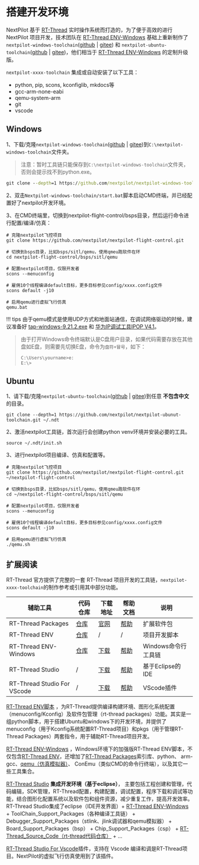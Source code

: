 # 搭建开发环境

NextPilot 基于 [RT-Thread](https://www.rt-thread.org/) 实时操作系统而打造的，为了便于高效的进行 NextPilot 项目开发，技术团队在 [RT-Thread ENV-Windows](https://www.rt-thread.org/document/site/#/development-tools/env/env) 基础上重新制作了 `nextpilot-windows-toolchain`([github](https://github.com/nextpilot/nextpilot-windows-toolchain.git) | [gitee](https://gitee.com/nextpilot/nextpilot-windows-toolchain.git)) 和 `nextpilot-ubuntu-toolchain`([github](https://github.com/nextpilot/nextpilot-ubuntu-toolchain.git) | [gitee](https://gitee.com/nextpilot/nextpilot-ubuntu-toolchain.git))，他们相当于 [RT-Thread ENV-Windows](https://github.com/RT-Thread/env-windows) 的定制升级版。

`nextpilot-xxxx-toolchain` 集成或自动安装了以下工具：

- python, pip, scons, kconfiglib, mkdocs等
- gcc-arm-none-eabi
- qemu-system-arm
- git
- vscode

## Windows

1、下载/克隆`nextpilot-windows-toolchain`([github](https://github.com/nextpilot/nextpilot-windows-toolchain.git) | [gitee](https://gitee.com/nextpilot/nextpilot-windows-toolchain.git))到`C:\nextpilot-windows-toolchain`文件夹。

> 注意：暂时工具链只能保存到`C:\nextpilot-windows-toolchain`文件夹，否则会提示找不到python.exe。

```bat
git clone --depth=1 https://github.com/nextpilot/nextpilot-windows-toolchain.git
```

2、双击`Nextpilot-windows-toolchain/start.bat`脚本启动CMD终端，并已经配置好了nextpilot开发环境。

3、在CMD终端里，切换到nextpilot-flight-control/bsps目录，然后运行命令进行配置/编译/仿真：

```shell
# 克隆nextpilot飞控项目
git clone https://github.com/nextpilot/nextpilot-flight-control.git

# 切换到bsps目录，比如bsps/sitl/qemu，使用qmeu跑软件在环
cd nextpilot-flight-control/bsps/sitl/qemu

# 配置nextpilot项目，仅限开发者
scons --menuconfig

# 雇佣10个线程编译default目标，更多目标参见config/xxxx.config文件
scons default -j10

# 启用qemu进行虚拟飞行仿真
qemu.bat
```

!!! tips
    由于qemu模式是使用UDP方式和地面站通信，在调试网络驱动的时候，建议准备好 [tap-windows-9.21.2.exe](https://pan.baidu.com/s/1h2BmdL9myK6S0g8TlfSW0g) 和 [华为IP调试工具IPOP V4.1](http://www.xdowns.com/soft/524006.html)。

>由于打开Windows命令终端默认是C盘用户目录，如果代码需要存放在其他盘如E盘，则需要先切换E盘，命令为`盘符+冒号`，如下：
>
>```shell
>C:\Users\yourname>e:
>E:\>
>```

## Ubuntu

1、请下载/克隆`nextpilot-ubuntu-toolchain`([github](https://github.com/nextpilot/nextpilot-ubuntu-toolchain.git) | [gitee](https://gitee.com/nextpilot/nextpilot-ubuntu-toolchain.git))到任意 **不包含中文** 的目录。

```shell
git clone --depth=1 https://github.com/nextpilot/nextpilot-ubunut-toolchain.git ~/.ndt
```

2、激活nextpilot工具链，首次运行会创建python venv环境并安装必要的工具。

```shell
source ~/.ndt/init.sh
```

3、进行nextpilot项目编译、仿真和配置等。

```shell
# 克隆nextpilot飞控项目
git clone https://github.com/nextpilot/nextpilot-flight-control.git ~/nextpilot-flight-control

# 切换到bsps目录，比如bsps/sitl/qemu，使用qmeu跑软件在环
cd ~/nextpilot-flight-control/bsps/sitl/qemu

# 配置nextpilot项目，仅限开发者
scons --menuconfig

# 雇佣10个线程编译default目标，更多目标参见config/xxxx.config文件
scons default -j10

# 启用qemu进行虚拟飞行仿真
./qemu.sh
```

## 扩展阅读

RT-Thread 官方提供了完整的一套 RT-Thread 项目开发的工具链，`nextpilot-xxxx-toolchain`的制作参考或引用其中部分功能。

|辅助工具|代码仓库|下载地址|帮助文档|说明|
|---|---|---|---|---|
|RT-Thread Packages|[仓库](https://github.com/RT-Thread/packages)|[官网](https://github.com/RT-Thread/env)|[帮助](https://www.rt-thread.org/document/site/#/development-tools/env/env?id=%e7%94%a8%e6%88%b7%e8%bd%af%e4%bb%b6%e5%8c%85%e7%ae%a1%e7%90%86%e5%8a%9f%e8%83%bd)| 扩展软件包
|RT-Thread ENV|[仓库](https://github.com/RT-Thread/env)|/|/| 项目开发脚本
|RT-Thread ENV-Windows|[仓库](https://github.com/RT-Thread/env-windows)|[下载](https://www.rt-thread.org/download.html#download-rt-thread-env-tool)|[帮助](https://www.rt-thread.org/document/site/#/development-tools/env/env)|Windows命令行工具链
|RT-Thread Studio|/|[下载](https://www.rt-thread.org/download.html#download-rt-thread-studio)|[帮助](https://www.rt-thread.org/document/site/#/development-tools/rtthread-studio/um/studio-user-begin)| 基于Eclipse的IDE
|RT-Thread Studio For VScode|/|[下载](https://marketplace.visualstudio.com/items?itemName=RT-Thread.rt-thread-studio)|[帮助](https://club.rt-thread.org/ask/article/fc2771654de53b2f.html)| VScode插件

[RT-Thread ENV脚本](https://github.com/RT-Thread/env) ，为RT-Thread提供编译构建环境、图形化系统配置（menuconfig/Kconfig）及软件包管理（rt-thread packages）功能。其实是一组python脚本，用于搭建Ubuntu和windows下的开发环境，并提供了menuconfig（用于Kconfig系统配置RT-Thread项目）和pkgs（用于管理RT-Thread Packages）两套指令，用于辅助RT-Thread项目开发。

[RT-Thread ENV-Windows](https://www.rt-thread.org/document/site/#/development-tools/env/env) ，Windows环境下的加强版RT-Thread ENV脚本，不仅包含[RT-Thread ENV](https://github.com/RT-Thread/env)，还增加了[RT-Thread Packages](https://github.com/RT-Thread/packages)索引库、python、 arm-gcc、[qemu（仿真模拟器）](https://www.qemu.org/)、 ConEmu（类似CMD的命令行终端），以及其它一些工具集合。

[RT-Thread Studio](https://www.rt-thread.org/document/site/#/development-tools/rtthread-studio/um/studio-user-begin) **集成开发环境（基于eclipse）**， 主要包括工程创建和管理，代码编辑，SDK管理，RT-Thread配置，构建配置，调试配置，程序下载和调试等功能，结合图形化配置系统以及软件包和组件资源，减少重复工作，提高开发效率。RT-Thread Studio集成了eclipse（IDE开发界面）+
[RT-Thread ENV-Windows](https://www.rt-thread.org/document/site/#/development-tools/env/env) +
ToolChain_Support_Packages（各种编译工具链） +
Debugger_Support_Packages（stlink、jlink调试器和qemu模拟器）  +
Board_Support_Packages（bsp） +
Chip_Support_Packages（csp） +
[RT-Thread_Source_Code（rt-thread代码仓库）](https://github.com/rt-thread/rt-thread.git) + ...

[RT-Thread Studio For Vscode](https://marketplace.visualstudio.com/items?itemName=RT-Thread.rt-thread-studio)插件，支持在 Vscode 编译和调是RT-Thread项目。NextPilot的虚拟飞行仿真使用到了该插件。
